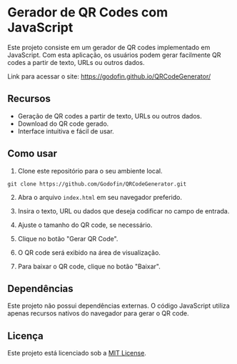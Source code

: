 # Gerador de QR Codes com JavaScript

Este projeto consiste em um gerador de QR codes implementado em JavaScript. Com esta aplicação, os usuários podem gerar facilmente QR codes a partir de texto, URLs ou outros dados.

Link para acessar o site: https://godofin.github.io/QRCodeGenerator/

## Recursos

- Geração de QR codes a partir de texto, URLs ou outros dados.
- Download do QR code gerado.
- Interface intuitiva e fácil de usar.

## Como usar

1. Clone este repositório para o seu ambiente local.

```
git clone https://github.com/Godofin/QRCodeGenerator.git
```

2. Abra o arquivo `index.html` em seu navegador preferido.

3. Insira o texto, URL ou dados que deseja codificar no campo de entrada.

4. Ajuste o tamanho do QR code, se necessário.

5. Clique no botão "Gerar QR Code".

6. O QR code será exibido na área de visualização.

7. Para baixar o QR code, clique no botão "Baixar".

## Dependências

Este projeto não possui dependências externas. O código JavaScript utiliza apenas recursos nativos do navegador para gerar o QR code.

## Licença

Este projeto está licenciado sob a [MIT License](LICENSE).
